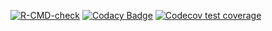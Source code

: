 <!-- badges: start -->
[![R-CMD-check](https://github.com/diego-urgell/BinSeg/workflows/R-CMD-check/badge.svg)](https://github.com/diego-urgell/BinSeg/actions)
[![Codacy Badge](https://app.codacy.com/project/badge/Grade/5093c3a6d36340539d1157b365c53bb2)](https://www.codacy.com/gh/diego-urgell/BinSeg/dashboard?utm_source=github.com&amp;utm_medium=referral&amp;utm_content=diego-urgell/BinSeg&amp;utm_campaign=Badge_Grade)
[![Codecov test coverage](https://codecov.io/gh/diego-urgell/BinSeg/branch/main/graph/badge.svg)](https://codecov.io/gh/diego-urgell/BinSeg?branch=main)
<!-- badges: end -->
